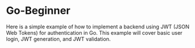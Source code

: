 # Go-Beginner
Here is a simple example of how to implement a backend using JWT (JSON Web Tokens) for authentication in Go. This example will cover basic user login, JWT generation, and JWT validation.

